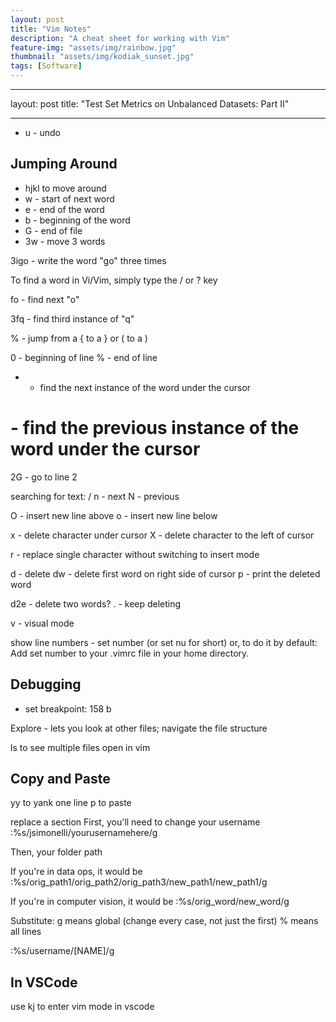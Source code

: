 ```yaml
---
layout: post
title: "Vim Notes"
description: "A cheat sheet for working with Vim"
feature-img: "assets/img/rainbow.jpg"
thumbnail: "assets/img/kodiak_sunset.jpg"
tags: [Software]
---
```


---
layout: post
title: "Test Set Metrics on Unbalanced Datasets: Part II"

---


* u - undo

## Jumping Around
* hjkl to move around
* w - start of next word
* e - end of the word
* b - beginning of the word
* G - end of file
* 3w - move 3 words

3igo - write the word "go" three times


To find a word in Vi/Vim, simply type the / or ? key

fo - find next "o"


3fq - find third instance of "q"

% - jump from a { to a } or ( to a )

0 - beginning of line
% - end of line
* - find the next instance of the word under the cursor
# - find the previous instance of the word under the cursor

2G - go to line 2

searching for text:
/
n - next
N - previous

O - insert new line above
o - insert new line below


x - delete character under cursor
X - delete character to the left of cursor

r - replace single character without switching to insert mode

d - delete
dw - delete first word on right side of cursor
p - print the deleted word

d2e - delete two words?
. - keep deleting

v - visual mode

show line numbers - set number (or set nu for short)
or, to do it by default: Add set number to your .vimrc file in your home directory.

## Debugging
* set breakpoint: 158 b

Explore - lets you look at other files; navigate the file structure



ls to see multiple files open in vim

## Copy and Paste
yy to yank one line
p to paste


replace a section
First, you'll need to change your username
:%s/jsimonelli/yourusernamehere/g

Then, your folder path

If you're in data ops, it would be
:%s/orig_path1\/orig_path2\/orig_path3/new_path1\/new_path1/g

If you're in computer vision, it would be
:%s/orig_word/new_word/g

Substitute:
g means global (change every case, not just the first)
% means all lines

:%s/username/[NAME]/g


## In VSCode

use kj to enter vim mode in vscode